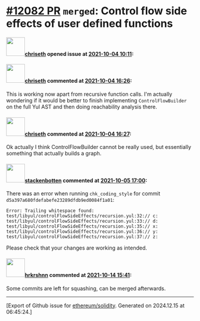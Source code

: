 # [\#12082 PR](https://github.com/ethereum/solidity/pull/12082) `merged`: Control flow side effects of user defined functions

#### <img src="https://avatars.githubusercontent.com/u/9073706?v=4" width="50">[chriseth](https://github.com/chriseth) opened issue at [2021-10-04 10:11](https://github.com/ethereum/solidity/pull/12082):



#### <img src="https://avatars.githubusercontent.com/u/9073706?v=4" width="50">[chriseth](https://github.com/chriseth) commented at [2021-10-04 16:26](https://github.com/ethereum/solidity/pull/12082#issuecomment-933649388):

This is working now apart from recursive function calls. I'm actually wondering if it would be better to finish implementing `ControlFlowBuilder` on the full Yul AST and then doing reachability analysis there.

#### <img src="https://avatars.githubusercontent.com/u/9073706?v=4" width="50">[chriseth](https://github.com/chriseth) commented at [2021-10-04 16:27](https://github.com/ethereum/solidity/pull/12082#issuecomment-933650196):

Ok actually I think ControlFlowBuilder cannot be really used, but essentially something that actually builds a graph.

#### <img src="https://avatars.githubusercontent.com/u/44874361?v=4" width="50">[stackenbotten](https://github.com/stackenbotten) commented at [2021-10-05 17:00](https://github.com/ethereum/solidity/pull/12082#issuecomment-934592488):

There was an error when running `chk_coding_style` for commit `d5a397a680fdefabefe23289dfdb9ed0084f1a01`:
```
Error: Trailing whitespace found:
test/libyul/controlFlowSideEffects/recursion.yul:32:// c: 
test/libyul/controlFlowSideEffects/recursion.yul:33:// d: 
test/libyul/controlFlowSideEffects/recursion.yul:35:// x: 
test/libyul/controlFlowSideEffects/recursion.yul:36:// y: 
test/libyul/controlFlowSideEffects/recursion.yul:37:// z: 

```
Please check that your changes are working as intended.

#### <img src="https://avatars.githubusercontent.com/u/13174375?u=52d702cb6bec53b561afa293cf9cd53ef7a63924&v=4" width="50">[hrkrshnn](https://github.com/hrkrshnn) commented at [2021-10-14 15:41](https://github.com/ethereum/solidity/pull/12082#issuecomment-943480243):

Some commits are left for squashing, can be merged afterwards.


-------------------------------------------------------------------------------



[Export of Github issue for [ethereum/solidity](https://github.com/ethereum/solidity). Generated on 2024.12.15 at 06:45:24.]
